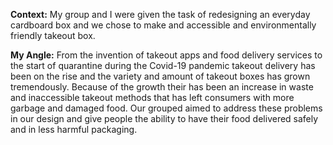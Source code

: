 **Context:**
My group and I were given the task of redesigning an everyday cardboard box and we chose to make and accessible and environmentally friendly takeout box.   


**My Angle:**
From the invention of takeout apps and food delivery services to the start of quarantine during the Covid-19 pandemic takeout delivery has been on the rise and the variety and amount of takeout boxes has grown tremendously. Because of the growth their has been an increase in waste and inaccessible takeout methods that has left consumers with more garbage and damaged food. Our grouped aimed to address these problems in our design and give people the ability to have their food delivered safely and in less harmful packaging. 
